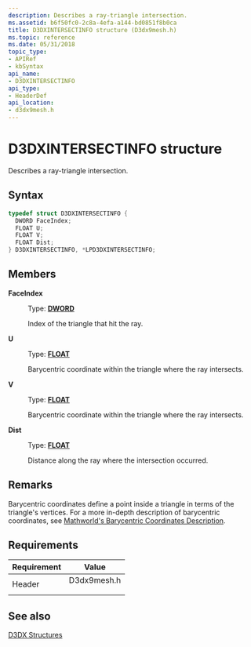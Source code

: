 ```yaml
---
description: Describes a ray-triangle intersection.
ms.assetid: b6f50fc0-2c8a-4efa-a144-bd0851f8b0ca
title: D3DXINTERSECTINFO structure (D3dx9mesh.h)
ms.topic: reference
ms.date: 05/31/2018
topic_type: 
- APIRef
- kbSyntax
api_name: 
- D3DXINTERSECTINFO
api_type: 
- HeaderDef
api_location: 
- d3dx9mesh.h
---
```


# D3DXINTERSECTINFO structure

Describes a ray-triangle intersection.

## Syntax


```C++
typedef struct D3DXINTERSECTINFO {
  DWORD FaceIndex;
  FLOAT U;
  FLOAT V;
  FLOAT Dist;
} D3DXINTERSECTINFO, *LPD3DXINTERSECTINFO;
```



## Members

<dl> <dt>

**FaceIndex**
</dt> <dd>

Type: **[**DWORD**](../winprog/windows-data-types.md)**

</dd> <dd>

Index of the triangle that hit the ray.

</dd> <dt>

**U**
</dt> <dd>

Type: **[**FLOAT**](../winprog/windows-data-types.md)**

</dd> <dd>

Barycentric coordinate within the triangle where the ray intersects.

</dd> <dt>

**V**
</dt> <dd>

Type: **[**FLOAT**](../winprog/windows-data-types.md)**

</dd> <dd>

Barycentric coordinate within the triangle where the ray intersects.

</dd> <dt>

**Dist**
</dt> <dd>

Type: **[**FLOAT**](../winprog/windows-data-types.md)**

</dd> <dd>

Distance along the ray where the intersection occurred.

</dd> </dl>

## Remarks

Barycentric coordinates define a point inside a triangle in terms of the triangle's vertices. For a more in-depth description of barycentric coordinates, see [Mathworld's Barycentric Coordinates Description](https://mathworld.wolfram.com/BarycentricCoordinates.html).

## Requirements



| Requirement | Value |
|-------------------|----------------------------------------------------------------------------------------|
| Header<br/> | <dl> <dt>D3dx9mesh.h</dt> </dl> |



## See also

<dl> <dt>

[D3DX Structures](dx9-graphics-reference-d3dx-structures.md)
</dt> </dl>

 

 
